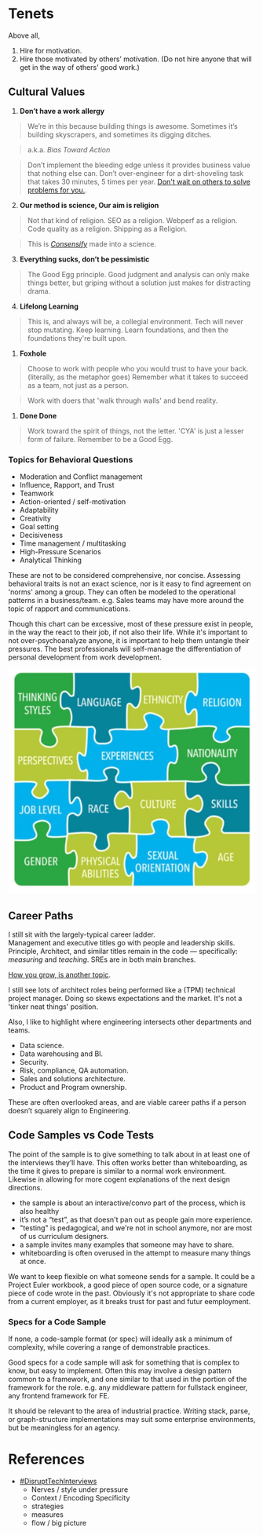 # Tenets

Above all, 

1. Hire for motivation.
2. Hire those motivated by others’ motivation. (Do not hire anyone that will get in the way of others’ good work.)


## Cultural Values

1. **Don’t have a work allergy**

  > We’re in this because building things is awesome. Sometimes it’s building skyscrapers, and sometimes its digging ditches. 
  
  > a.k.a. _Bias Toward Action_
  
  > Don’t implement the bleeding edge unless it provides business value that nothing else can.  Don’t over-engineer for a dirt-shoveling task that takes 30 minutes, 5 times per year.  [Don't wait on others to solve problems for you.](https://newalexandria.github.io/leadership_readme/career-ladder.html#problem-solving).

2. **Our method is science, Our aim is religion**

  > Not that kind of religion. SEO as a religion.  Webperf as a religion.  Code quality as a religion.  Shipping as a Religion.
  
  > This is [_Consensify_](https://consensify.io/) made into a science.

3. **Everything sucks, don’t be pessimistic**

  > The Good Egg principle.  Good judgment and analysis can only make things better, but griping without a solution just makes for distracting drama.

4. **Lifelong Learning**

  > This is, and always will be, a collegial environment. Tech will never stop mutating. Keep learning.  Learn foundations, and then the foundations they're built upon.

1. **Foxhole**

  > Choose to work with people who you would trust to have your back. (literally, as the metaphor goes) Remember what it takes to succeed as a team, not just as a person.
  
  > Work with doers that 'walk through walls' and bend reality.  

1. **Done Done**

  > Work toward the spirit of things, not the letter.  'CYA' is just a lesser form of failure. Remember to be a Good Egg.




### Topics for Behavioral Questions

* Moderation and Conflict management
* Influence, Rapport, and Trust
* Teamwork
* Action-oriented / self-motivation
* Adaptability
* Creativity
* Goal setting
* Decisiveness
* Time management / multitasking
* High-Pressure Scenarios
* Analytical Thinking

These are not to be considered comprehensive, nor concise.  Assessing behavioral traits is not an exact science, nor is it easy to find agreement on 'norms' among a group.  They can often be modeled to the operational patterns in a business/team.  e.g. Sales teams may have more around the topic of rapport and communications. 

Though this chart can be excessive, most of these pressure exist in people, in the way the react to their job, if not also their life.  While it's important to not over-psychoanalyze anyone, it is important to help them untangle their pressures.  The best professionals will self-manage the differentiation of personal development from work development.

![](assets/career-growth-dimensions.jpg)

## Career Paths

I still sit with the largely-typical career ladder.  
Management and executive titles go with people and leadership skills.  Principle, Architect, and similar titles remain in the code — specifically: *measuring* and *teaching*.  SREs are in both main branches. 

[How you grow, is another topic](https://newalexandria.github.io/leadership_readme/career-ladder.html).

I still see lots of architect roles being performed like a (TPM) technical project manager.  Doing so skews expectations and the market.  It's not a 'tinker neat things' position.

Also, I like to highlight where engineering intersects other departments and teams.  

* Data science.
* Data warehousing and BI.
* Security.
* Risk, compliance, QA automation.
* Sales and solutions architecture.
* Product and Program ownership. 

These are often overlooked areas, and are viable career paths if a person doesn’t squarely align to Engineering. 

## Code Samples vs Code Tests

The point of the sample is to give something to talk about in at least one of the interviews they’ll have.  This often works better than whiteboarding, as the time it gives to prepare is similar to a normal work environment.  Likewise in allowing for more cogent explanations of the next design directions.

* the sample is about an interactive/convo part of the process, which is also healthy
* it’s not a “test”, as that doesn't pan out as people gain more experience.
* "testing" is pedagogical, and we're not in school anymore, nor are most of us curriculum designers.
* a sample invites many examples that someone may have to share.
* whiteboarding is often overused in the attempt to measure many things at once.

We want to keep flexible on what someone sends for a sample.  It could be a Project Euler workbook, a good piece of open source code, or a signature piece of code wrote in the past.  Obviously it's not appropriate to share code from a current employer, as it breaks trust for past and futur eemployment.

### Specs for a Code Sample 

If none, a code-sample format (or spec) will ideally ask a minimum of complexity, while covering a range of demonstrable practices.  

Good specs for a code sample will ask for something that is complex to know, but easy to implement.  Often this may involve a design pattern common to a framework, and one similar to that used in the portion of the framework for the role.  e.g. any middleware pattern for fullstack engineer, any frontend framework for FE. 

It should be relevant to the area of industrial practice.  Writing stack, parse, or graph-structure implementations may suit some enterprise environments, but be meaningless for an agency. 




# References

* [#DisruptTechInterviews](https://matt.sh/disrupt-tech-interviews)
  * Nerves / style under pressure
  * Context / Encoding Specificity
  * strategies
  * measures
  * flow / big picture